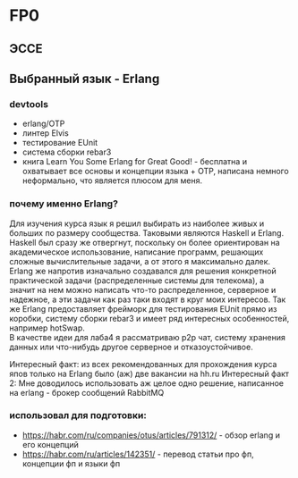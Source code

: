 # FP0
## ЭССЕ
## Выбранный язык - Erlang
### devtools

- erlang/OTP
- линтер Elvis
- тестирование EUnit
- система сборки rebar3
- книга Learn You Some Erlang for Great Good! - бесплатна и охватывает все основы и концепции языка + OTP, написана немного неформально, что является плюсом для меня.

### почему именно Erlang?
Для изучения курса язык я решил выбирать из наиболее живых и больших по размеру сообщества. Таковыми являются Haskell и Erlang. Haskell был сразу же отвергнут, поскольку он более ориентирован на академическое использование, написание программ, решающих сложные вычислительные задачи, а от этого я максимально далек. 
Erlang же напротив изначально создавался для решения конкретной практической задачи (распределенные системы для телекома), а значит на нем можно написать что-то распределенное, серверное и надежное, а эти задачи как раз таки входят в круг моих интересов.
Так же Erlang предоставляет фрейморк для тестирования EUnit прямо из коробки, систему сборки rebar3 и имеет ряд интересных особенностей, например hotSwap.
\
В качестве идеи для лаба4 я рассматриваю р2р чат, систему хранения данных или что-нибудь другое серверное и отказоустойчивое.


Интересный факт: из всех рекомендованных для прохождения курса япов только на Erlang было (аж) две вакансии на hh.ru
Интересный факт 2: Мне доводилось использовать аж целое одно решение, написанное на erlang - брокер сообщений RabbitMQ

### использовал для подготовки:

- https://habr.com/ru/companies/otus/articles/791312/ - обзор erlang и его концепций
- https://habr.com/ru/articles/142351/ - перевод статьи про фп, концепции фп и языки фп
